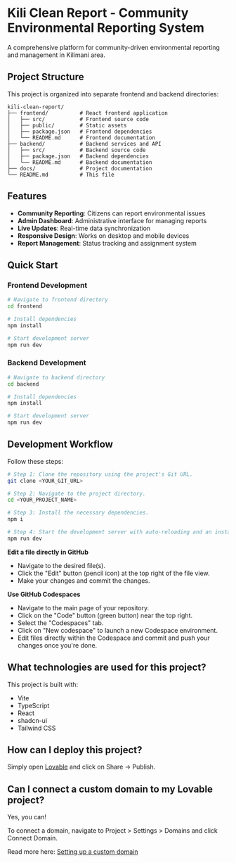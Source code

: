 # Kili Clean Report - Community Environmental Reporting System

A comprehensive platform for community-driven environmental reporting and management in Kilimani area.

## Project Structure

This project is organized into separate frontend and backend directories:

```
kili-clean-report/
├── frontend/          # React frontend application
│   ├── src/           # Frontend source code
│   ├── public/        # Static assets
│   ├── package.json   # Frontend dependencies
│   └── README.md      # Frontend documentation
├── backend/           # Backend services and API
│   ├── src/           # Backend source code
│   ├── package.json   # Backend dependencies
│   └── README.md      # Backend documentation
├── docs/              # Project documentation
└── README.md          # This file
```

## Features

- **Community Reporting**: Citizens can report environmental issues
- **Admin Dashboard**: Administrative interface for managing reports
- **Live Updates**: Real-time data synchronization
- **Responsive Design**: Works on desktop and mobile devices
- **Report Management**: Status tracking and assignment system

## Quick Start

### Frontend Development

```bash
# Navigate to frontend directory
cd frontend

# Install dependencies
npm install

# Start development server
npm run dev
```

### Backend Development

```bash
# Navigate to backend directory
cd backend

# Install dependencies
npm install

# Start development server
npm run dev
```

## Development Workflow

Follow these steps:

```sh
# Step 1: Clone the repository using the project's Git URL.
git clone <YOUR_GIT_URL>

# Step 2: Navigate to the project directory.
cd <YOUR_PROJECT_NAME>

# Step 3: Install the necessary dependencies.
npm i

# Step 4: Start the development server with auto-reloading and an instant preview.
npm run dev
```

**Edit a file directly in GitHub**

- Navigate to the desired file(s).
- Click the "Edit" button (pencil icon) at the top right of the file view.
- Make your changes and commit the changes.

**Use GitHub Codespaces**

- Navigate to the main page of your repository.
- Click on the "Code" button (green button) near the top right.
- Select the "Codespaces" tab.
- Click on "New codespace" to launch a new Codespace environment.
- Edit files directly within the Codespace and commit and push your changes once you're done.

## What technologies are used for this project?

This project is built with:

- Vite
- TypeScript
- React
- shadcn-ui
- Tailwind CSS

## How can I deploy this project?

Simply open [Lovable](https://lovable.dev/projects/2b924a7a-e64b-43a8-8708-a8cc832bf691) and click on Share -> Publish.

## Can I connect a custom domain to my Lovable project?

Yes, you can!

To connect a domain, navigate to Project > Settings > Domains and click Connect Domain.

Read more here: [Setting up a custom domain](https://docs.lovable.dev/tips-tricks/custom-domain#step-by-step-guide)
